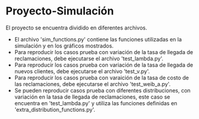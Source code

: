 # Proyecto-Simulación
El proyecto se encuentra dividido en diferentes archivos.  
- El archivo 'sim_functions.py' contiene las funciones utilizadas en la simulación y en los gráficos mostrados.  
- Para reproducir los casos prueba con variación de la tasa de llegada de reclamaciones, debe ejecutarse el archivo 'test_lambda.py'.
- Para reproducir los casos prueba con variación de la tasa de llegada de nuevos clientes, debe ejecutarse el archivo 'test_v.py'.
- Para reproducir los casos prueba con varaición de la tasa de costo de las reclamaciones, debe ejecutarse el archivo 'test_weib_a.py'.
- Se pueden reproducir casos prueba con diferentes distribuciones, con variación en la tasa de llegada de reclamaciones, este caso se encuentra en 'test_lambda.py' y utiliza las funciones definidas en 'extra_distribution_functions.py'.
